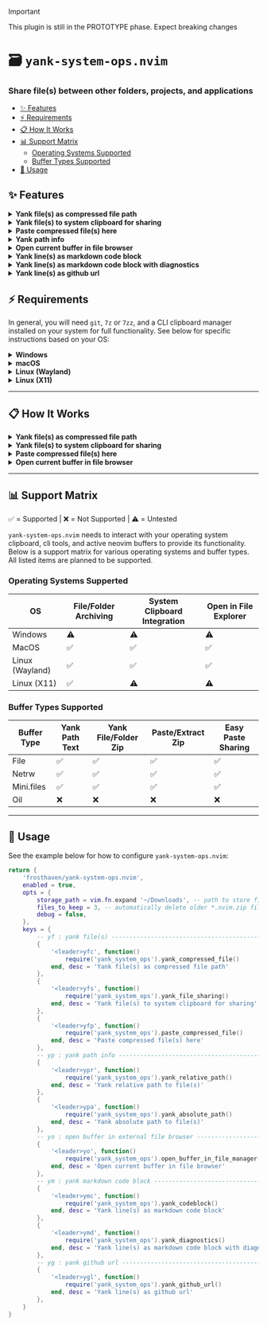 > [!IMPORTANT] 
> This plugin is still in the PROTOTYPE phase. Expect breaking changes

# 🗃️ `yank-system-ops.nvim`

### Share file(s) between other folders, projects, and applications

- [✨ Features](#-features)
- [⚡️ Requirements](#️-requirements)
- [📋 How It Works](#-how-it-works)
- [📊 Support Matrix](#-support-matrix)
  - [Operating Systems Supported](#operating-systems-supperted)
  - [Buffer Types Supported](#buffer-types-supported)
- [🚀 Usage](#-usage)

## ✨ Features

<details>
    <summary><strong>Yank file(s) as compressed file path</strong></summary>

Yank the current buffer's file(s) as a compressed zip file path. The zip file is
created in the configured `storage_path` with the extension `.nvim.zip` and the
absolute path is then copied to your system clipboard.

You can follow this up with the "Paste compressed file(s) here" feature to
extract the contents into the current buffer's directory.

### Example keymap:

```lua
{
    '<leader>yfc', function()
        require('yank_system_ops').yank_compressed_file()
    end, desc = 'Yank file(s) as compressed file path'
},
```
</details>

<details>
    <summary><strong>Yank file(s) to system clipboard for sharing</strong></summary>

Yanks the current buffer's file(s) into the system clipboard for pasting into
other applications (e.g., File Explorer, Finder, Discord, Slack, email clients).

### Example keymap:

```lua
{
    '<leader>yfs', function()
        require('yank_system_ops').yank_file_sharing()
    end, desc = 'Yank file(s) to system clipboard for sharing'
},
```
</details>

<details>
    <summary><strong>Paste compressed file(s) here</strong></summary>

After using the "Yank file(s) as compressed file path" feature, you can use this
to extract the contents of the zip file into the current buffer's directory.

### Example keymap:

```lua
{
    '<leader>yfp', function()
        require('yank_system_ops').paste_compressed_file()
    end, desc = 'Paste compressed file(s) here'
},
```
</details>

<details>
    <summary><strong>Yank path info</strong></summary>

Yank the absolute or cwd-relative path to the current buffer's file(s).

### Example keymaps:

```lua
{
    '<leader>ypr', function()
        require('yank_system_ops').yank_relative_path()
    end, desc = 'Yank relative path to file(s)'
},
{
    '<leader>ypa', function()
        require('yank_system_ops').yank_absolute_path()
    end, desc = 'Yank absolute path to file(s)'
},
```
</details>

<details>
    <summary><strong>Open current buffer in file browser</strong></summary>

Open the current buffer's directory in your system's file explorer. The explorer
used depends on your OS:

- **Windows**: Explorer.exe

- **MacOS**: Forklift or Finder

- **Linux**: open-xdg default

### Example keymap:

```lua
{
    '<leader>yo', function()
        require('yank_system_ops').open_buffer_in_file_manager()
    end, desc = 'Open current buffer in file browser'
},
```
</details>

<details>
    <summary><strong>Yank line(s) as markdown code block</strong></summary>

Yank selected line(s) into a language-spec markdown code block for pasting into
chats, Github, Obsidian, etc.

### Example keymap:

```lua
{
    '<leader>ymc', function()
        require('yank_system_ops').yank_codeblock()
    end, desc = 'Yank line(s) as markdown code block'
},
```

### Example output:

```lua
M.config = {
    storage_path = vim.fn.stdpath 'data' .. '/yank-more',
    files_to_keep = 3,
    debug = false,
}
```
</details>

<details>
    <summary><strong>Yank line(s) as markdown code block with diagnostics</strong></summary>

Yank selected line(s) into a language-spec markdown code block for pasting into
chats, Github, Obsidian, etc. Includes any diagnostic messages in the selected
lines.

### Example keymap:

```lua
{
    '<leader>ymd', function()
        require('yank_system_ops').yank_diagnostics()
    end, desc = 'Yank line(s) as markdown code block with diagnostics'
},
```

### Example output:

Diagnostic:

`7`: Miss symbol `,` or `;` .

`7`: Undefined global `something_is_wrong_here`.

`lua/yank_system_ops/init.lua:6-11`:
```lua
M.config = {
    something_is_wrong_here
    storage_path = vim.fn.stdpath 'data' .. '/yank-more',
    files_to_keep = 3,
    debug = false,
}
```
</details>

<details>
    <summary><strong>Yank line(s) as github url</strong></summary>

Yank a GitHub URL for the current line(s) in the current buffer. This respects
the current branch. _Note: This only works for files that are part of a
git-tracked repository and hosted on GitHub. This will also not copy URLs for
which there are pending commits/changes._

### Example keymap:

```lua
{
    '<leader>ygl', function()
        require('yank_system_ops').yank_github_url()
    end, desc = 'Yank line(s) as github url'
},
```

### Example output:

https://github.com/Frosthaven/yank-system-ops.nvim/blob/main/lua/yank_system_ops/init.lua?t=1759452837#L6-L10
</details>


## ⚡️ Requirements

In general, you will need `git`, `7z` or `7zz`, and a CLI clipboard manager
installed on your system for full functionality. See below for specific
instructions based on your OS:

<details>
  <summary><strong>Windows</strong></summary>

  - [Git CLI](https://git-scm.com/downloads)
  - Archive Manager: `7z`:
    ```powershell
    winget install -e --id 7zip.7zip;
    ```
  - Clipboard manager: `clip` (built-in)
</details>

<details>
  <summary><strong>macOS</strong></summary>

  - [Git CLI](https://git-scm.com/downloads)
  - Archive Manager: `7zz`:
    ```bash
    brew install sevenzip
    ```
  - Clipboard manager: `pbcopy` (built-in)
</details>

<details>
  <summary><strong>Linux (Wayland)</strong></summary>

  - [Git CLI](https://git-scm.com/downloads)
  - Archive Manager: `7z`:
    ```bash
    # Debian/Ubuntu
    sudo apt install 7zip
    # Arch
    sudo pacman -S --needed 7zip
    ```
  - Clipboard manager: `wl-clipboard` (recommended)
    ```bash
    # Debian/Ubuntu
    sudo apt install wl-clipboard
    # Arch
    sudo pacman -S --needed wl-clipboard
    ```
</details>

<details>
  <summary><strong>Linux (X11)</strong></summary>

  - [Git CLI](https://git-scm.com/downloads)
  - Archive Manager: `7z`:
    ```bash
    # Debian/Ubuntu
    sudo apt install 7zip
    # Arch
    sudo pacman -S --needed 7zip
    ```
  - Clipboard manager: `xclip`
    ```bash
    # Debian/Ubuntu
    sudo apt install xclip
    # Arch
    sudo pacman -S --needed xclip
    ```
</details>

---

## 📋 How It Works

<details>
<summary><strong>Yank file(s) as compressed file path</strong></summary>

- Determine the current buffer type (file vs list of files)

- Compress the file(s) into a zip archive using the `7z` or `7zz` binary, saving
  it to the configured `storage_path` with the extension `.nvim.zip`

- Copy the absolute path to the zip file to your system clipboard using the
  appropriate clipboard manager for your OS.

</details>

<details>
<summary><strong>Yank file(s) to system clipboard for sharing</strong></summary>

- Determine the current buffer type (file vs list of files)

- Copy the file(s) to the system clipboard using the appropriate clipboard
  manager for your OS. It does this in a format that can be pasted into file
  explorers, chat programs, email clients, etc.

> - On Windows, this uses powershell's `Set-Clipboard` with the `FileDropList` format.  
> - On MacOS, this uses `osacript` to set the clipboard to a `POSIX` file.  
> - On Linux, this sets your clipboard to the `text/uri-list` mime type. 
>   
> When yanking only a single file buffer, `yank-system-ops.nvim` will opt to
> skip the archiving step and just copy the file directly to the clipboard.

</details>

<details>
<summary><strong>Paste compressed file(s) here</strong></summary>

- Determine the current buffer type (file vs list of files)

- Read the system clipboard to get the path to the `.nvim.zip` file

- Extract the contents of the zip file into the current buffer's directory using
  the `7z` or `7zz` binary.

</details>

<details>
<summary><strong>Open current buffer in file browser</strong></summary>

- Determine the current buffer type (file vs list of files)

- Open the current buffer's directory in your system's file explorer using the
  appropriate command for your OS.

> - On Windows, this uses `explorer.exe`.  
> - On MacOS, this uses `osascript` to open in Forklift (if installed) or Finder.  
> - On Linux, this uses `xdg-open` to open your default file manager.  

</details>

---

## 📊 Support Matrix

✅️ = Supported | ❌ = Not Supported | ⚠️ = Untested

`yank-system-ops.nvim` needs to interact with your operating system clipboard,
cli tools, and active neovim buffers to provide its functionality. Below is a
support matrix for various operating systems and buffer types. All listed items
are planned to be supported.

### Operating Systems Supperted

| OS              | File/Folder Archiving | System Clipboard Integration | Open in File Explorer |
|-----------------|-----------------------|------------------------------|-----------------------|
| Windows         | ⚠️                    | ⚠️                           | ⚠️                    |
| MacOS           | ✅                    | ✅                           | ✅                    |
| Linux (Wayland) | ✅                    | ✅                           | ✅                    |
| Linux (X11)     | ✅                    | ⚠️                           | ⚠️                    |

### Buffer Types Supported

| Buffer Type | Yank Path Text        | Yank File/Folder Zip | Paste/Extract Zip | Easy Paste Sharing |
|-------------|-----------------------|----------------------|-------------------|--------------------|
| File        | ✅                    | ✅                   | ✅                | ✅                 |
| Netrw       | ✅                    | ✅                   | ✅                | ✅                 |
| Mini.files  | ✅                    | ✅                   | ✅                | ✅                 |
| Oil         | ❌                    | ❌                   | ❌                | ❌                 |

---

## 🚀 Usage

See the example below for how to configure `yank-system-ops.nvim`:

```lua
return {
    'frosthaven/yank-system-ops.nvim',
    enabled = true,
    opts = {
        storage_path = vim.fn.expand '~/Downloads', -- path to store files
        files_to_keep = 3, -- automatically delete older *.nvim.zip files
        debug = false,
    },
    keys = {
        -- yf : yank file(s) --------------------------------------------------
        {
            '<leader>yfc', function()
                require('yank_system_ops').yank_compressed_file()
            end, desc = 'Yank file(s) as compressed file path'
        },
        {
            '<leader>yfs', function()
                require('yank_system_ops').yank_file_sharing()
            end, desc = 'Yank file(s) to system clipboard for sharing'
        },
        {
            '<leader>yfp', function()
                require('yank_system_ops').paste_compressed_file()
            end, desc = 'Paste compressed file(s) here'
        },
        -- yp : yank path info ------------------------------------------------
        {
            '<leader>ypr', function()
                require('yank_system_ops').yank_relative_path()
            end, desc = 'Yank relative path to file(s)'
        },
        {
            '<leader>ypa', function()
                require('yank_system_ops').yank_absolute_path()
            end, desc = 'Yank absolute path to file(s)'
        },
        -- yo : open buffer in external file browser --------------------------
        {
            '<leader>yo', function()
                require('yank_system_ops').open_buffer_in_file_manager()
            end, desc = 'Open current buffer in file browser'
        },
        -- ym : yank markdown code block --------------------------------------
        {
            '<leader>ymc', function()
                require('yank_system_ops').yank_codeblock()
            end, desc = 'Yank line(s) as markdown code block'
        },
        {
            '<leader>ymd', function()
                require('yank_system_ops').yank_diagnostics()
            end, desc = 'Yank line(s) as markdown code block with diagnostics'
        },
        -- yg : yank github url -----------------------------------------------
        {
            '<leader>ygl', function()
                require('yank_system_ops').yank_github_url()
            end, desc = 'Yank line(s) as github url'
        },
    }
}
```
